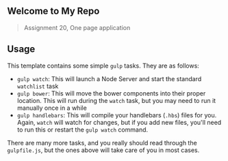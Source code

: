 ## Welcome to My Repo

> Assignment 20, One page application


## Usage

This template contains some simple `gulp` tasks. They are as follows:


- `gulp watch`: This will launch a Node Server and start the standard `watchlist` task
- `gulp bower`: This will move the bower components into their proper location. This will run during the `watch` task, but you may need to run it manually once in a while
- `gulp handlebars`: This will compile your handlebars (`.hbs`) files for you. Again, `watch` will watch for changes, but if you add new files, you'll need to run this or restart the `gulp watch` command.

There are many more tasks, and you really should read through the `gulpfile.js`, but the ones above will take care of you in most cases.
